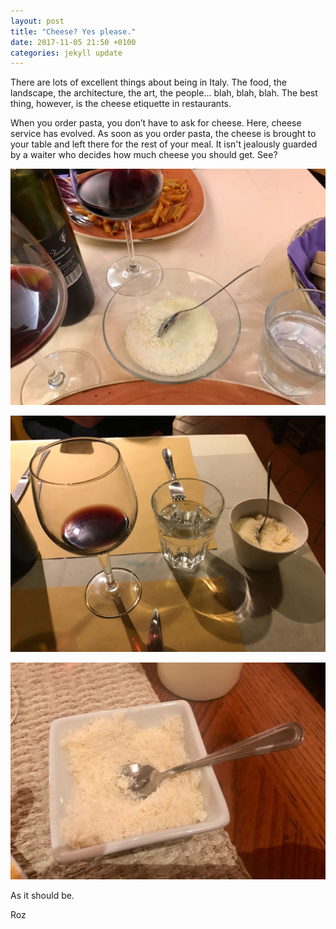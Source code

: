 ```yaml
---
layout: post
title: "Cheese? Yes please."
date: 2017-11-05 21:50 +0100
categories: jekyll update
---
```


There are lots of excellent things about being in Italy. The food, the landscape, the architecture, the art, the people... blah, blah, blah. The best thing, however, is the cheese etiquette in restaurants. 

When you order pasta, you don’t have to ask for cheese. Here, cheese service has evolved. As soon as you order pasta, the cheese is brought to your table and left there for the rest of your meal. It isn't jealously guarded by a waiter who decides how much cheese you should get. See? 

![A bowl of parmesan on our dinner table between two glasses of wine](https://github.com/tombye/trexit/raw/gh-pages/assets/images/dinnertime-parmesan-1.jpg)

![A bowl of parmesan on our dinner table alongside glasses of wine and water](https://github.com/tombye/trexit/raw/gh-pages/assets/images/dinnertime-parmesan-2.jpg)

![A bowl of parmesan on our dinner table](https://github.com/tombye/trexit/raw/gh-pages/assets/images/dinnertime-parmesan-solo.jpg)

As it should be.

Roz
